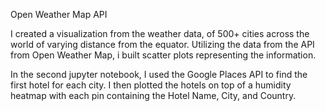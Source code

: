 Open Weather Map API




I created a visualization from the weather data, of 500+ cities across the world of varying distance from the equator. Utilizing the data from the API from Open Weather Map, i built scatter plots representing the information.


In the second jupyter notebook, I used the Google Places API to find the first hotel for each city. I then plotted the hotels on top of a humidity heatmap with each pin containing the Hotel Name, City, and Country.



